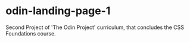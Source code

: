 # odin-landing-page-1
Second Project of 'The Odin Project' curriculum, that concludes the CSS Foundations course.
